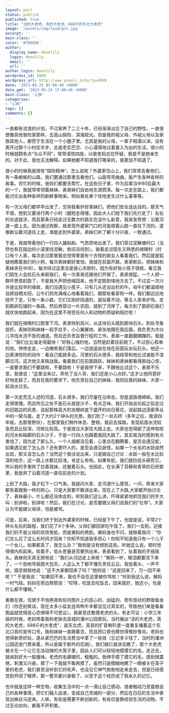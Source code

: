```yaml
---
layout: post
status: publish
published: true
title: "活的大老虎，真的大老虎，688斤的东北大老虎"
image: '/assets/img/load/git.jpg'
excerpt: ''
main-class: ''
color: '#7D669E'
author:
  display_name: Honolily
  login: Honolily
  email: ''
  url: ''
author_login: Honolily
wordpress_id: 2099
wordpress_url: http://www.yuanli.info/?p=2099
date: '2013-05-25 01:06:46 +0800'
date_gmt: '2013-05-24 17:06:46 +0800'
main-class: '心旅'
categories:
- "心旅"
tags: []
comments: []
---
```


一直都有流浪的计划，不过家养了二三十年，已经渐渐淡忘了自己的野性。一直很想像其他冒险家那样，去高山探险、深海观光。但是我的祖父母、外祖父母以及家族其他人，都惯于生活在一个小圈子里。尤其是我的父母，一辈子相濡以沫，没有离开过那个小村庄半步，总是老实巴交、小心谨慎地过着量入为出的生活。很小的时候就颇有点&ldquo;与众不同&rdquo;，常常语惊四座，以致老妈总在怀疑，我是不是她亲生的。对于此，我也无法解释。如果她都不知道我打哪来的，我更加不知道了。

很小的时候我就很有&ldquo;探险精神&rdquo;。怎么说呢？外婆家住山上，我们常常去看他们，有一条蜿蜒的山路，我们要通过那里去看他们。山路弯弯曲曲，能产生各种各样的故事。农忙的时候，爸妈们都要去帮忙。在这些日子里，作为后辈当中80后最大的一个，我就常带领着妹妹、表弟妹们自由地东游西荡。每一次走在路上，我们都能讨论出各种各样的新鲜事物来。例如某处某个坟地发生过什么事等等。

有一次父母们都早早出发了，交待我看护好弟妹们，把他们安全送达目的。那天气不错，想到又要进行两个小时（腿短走得慢，因此大人们抛下我们先行走了）左右的长途跋涉，而且那条已经走过无数次的路实在没什么新意，我突发奇想：沿着河道一直上去。因为通过观察，我发现外婆家门口的河是顺着山路一直往下流的，遂推断沿着河道往上走，准能走到外婆家。弟妹们听了都十分兴奋，一致通过。

于是，我就带着他们一行四人雄赳赳、气昂昂地出发了。我们穿过泥鳅塘村口（当然也有在路边的小溪里找泥鳅，依旧没找到）。接着走过陌生又熟悉的禄赐村（村口有个人家，每次走过那里我总觉得里面有个古怪的疯女人看着我们，然后就是狐疑地瞧着我们的小狗，每次表妹都好害怕，我就在前面开路，表弟断后，把妹妹和表妹夹在中间），每次经过这里总是提心吊胆的，因为有好些小孩子很疯，看见我们陌生人会捡石头来砸我们，有一次表弟还跟他们开架了。表弟很猛，一个人把一群坏男孩赶跑了，不是我大声把他喊回来，他不定跑到啥地方去了。不过这一次兴许是比较早的缘故，我们没遇见小孩子，只有几头还没出栏的牛。母牛们都温顺地自顾自晒太阳，公牛们则充满戒心地看着我们，跟那些看家狗一样。我们都远远地绕开了走，只有一条小路，它们又刚好挡道的，就站着不动，等主人家来护驾。走到鹅卵石铺的一条路，然后再穿过一片农田，就到了河岸了。每次到了鹅卵石我们就欢快地跑起来，因为在这里不用受任何人和动物的质疑和阻拦啦！

我们就在禄赐村口那里下河。表弟特别高兴，从这块石头跳到那块石头，到处寻鱼捉虾。表妹则和妹妹一起手拉手，小心翼翼地、紧张地跟在我后面。我负责为大伙儿寻找水流不急的通道。而且还负责监督行程的工作。表弟一直磨磨蹭蹭的，我就说：&ldquo;我们比比谁走得最快！&rdquo;好胜心强的他，当然是赶着往前跑了。不过担心孤单的他，停停走走，一边嘲笑我们落后，一边逍遥自在地在前面玩水玩石头。他还一边表演惊险的动作：看自己能跳多远。河里的石头很多，我经常和他比试谁能不湿脚过河。这次他又来挑战我。看着我们在前面跳跃，妹妹和表妹都看得胆战心惊，一直要求我们不要跳啦，不要跳啦！于是我停下来，不跟他比试这个，表弟不乐意，我便说：&ldquo;这里没来过，弄伤了没人背，我们还是小心点好。&rdquo;这才让他同意好好地走路了。而且在我的要求下，他负责拉自己的妹妹，我则拉我的妹妹，大家一起淌水过去。

第一次走荒无人迹的河道，石头很多，我们尽量在沿岸走。但是道路很崎岖。我们走得很慢。而且所见之处不是石头就是沙子，有点乏味。我们开始谈论起之前走过的旧路边的风景，说起那株高大的龙眼树底下盛开的向日葵花，说起路边茂密草丛中的一窝鸟蛋。走了大约2个钟头的光景，我们到了一处石桥（多年之后，我读四年级，去那里野炊），在那里我们稍作休息、整顿。我前去探路，发现前面水流较急而且比较深，河岸比较高。于是提议大家往大路上走。大家也觉得腻了这哗啦啦的河水和硌脚的石头沙子，于是一行四人也跟着我回大路了。其实我当时感到有点害怕了，因为走了那么久，一个人烟都没见着，心里总在翻腾着，是否会遇见蛇，如果遇见蛇了怎么办？还有更吓人的，是否会遇见妖怪，如果一个长毛的水妖突然出现，那又该怎么办？当然这个我没说出来，只是跟自己讨论：水妖一般在水比较深的地方，这一路上水都比较浅，肯定么有啦。如果有蛇，我们就捡拾头砸死它。所以我的手里除了拉着我妹，还握着石头。也因此，在长满了苔藓和青草的石桥那里，我放弃了沿着河道一直往前走的计划。

上到了大路，我才松下一口气来。我就问大家，走河道什么感觉，一问，原来大家都有着跟我一样的担心。只是大家都不敢讲出来。现在上了大路,大家都开始讨论了，表妹最小，什么都还没体会到，听到我们这么讲，吓得紧紧地抓住我们的手大叫：别讲啦，别讲啦！然后，我们在讨论，是否要跟父母们说我们的&ldquo;壮举&rdquo;。大家认为不能跟父母讲，怕是被骂。

可是，后来，当我们终于到达外婆家的时候，已经是下午了，也就是说，平常2个钟头左右的路程，我们花了4个多钟。父母们都回家吃午饭了。我们一去到，迎接我们的不是父母的欢欣笑脸，而是舅妈的黑脸。舅妈谁也不问，就揪着我问：&ldquo;你们怎么花了这么长时间才回来？你知不知道我多担心！你知不知道我只有一个儿子一个女儿，如果都丢了，我怎么办？&rdquo;我倒是没有想到这些。听她这么说，顿时觉得很内疚起来。绞着手，低头思量是否要供出来。表弟看到了，扯着我的手摇摇头。表妹则天真无邪地说：&ldquo;我们从河边走上来呢！&rdquo;舅妈一听，眼泪都要流下来了，一个劲地骂我胆大包天，人这么大了都不懂负责任云云。我低着头，一声不吭，插空弱弱地说：&ldquo;这不大家都回来了吗？&rdquo;她则说：&ldquo;这是回来了，万一回不来呢？&rdquo; 于是我说：&ldquo;如果回不来，我也不会在这里被你骂啦！&rdquo;听到我这么说，舅妈一时气结。妈妈在旁边帮腔说：&ldquo;哎呀，吃饭去吃饭去，回来就好，她还小，也是什么都不懂嘛。&rdquo;

勇敢在我，仅限于不怕黑夜和任何图片上的恶心的、凶猛的、奇形怪状的野兽鱼虫们（你还别笑话，现在太多小盆友连鸡鸭牛羊都没见过真实的，导致他们单是看看图品就觉得恶心恐惧得不可思议）。我甚至还敢摸老虎的头。有史可证：小学三年级的时候，老妈带着我和老妹去县城的潘州公园里玩，当时展出&ldquo;活的大老虎，真的大老虎，688斤的大老虎&rdquo;，是东北虎，高音的扩音喇叭里一直重复播着这个东北口音的宣传口号。我和妹妹一直跟着念，而且把口音也模仿得惟妙惟肖。老妈也觉得新奇好玩，遂从紧巴巴的生活费当中拿了一些钱（忘记多少钱了，当时的潘洲公园还收门票来着，所以是属于额外的花销），我们娘仨就进去瞧了，那个大老虎被关在一个让它无法动弹的大笼子里，因此人们可以轻轻地摸摸它的毛。走近去，就闻到好大一股骚味。老虎的毛硬硬的，粗粗的。我伸手摸了摸它的毛，感到很震撼，刺激又兴奋，摸了一下我就不敢再摸了。虽然只是模糊地瞧了一眼被关在笼子里的老虎，我们甚至没听到它的吼声，也没见它神气勃勃地走来走去，但是已经感觉到开阔了眼界，那一整天都兴奋极了，以至于这个经历成了我永久的记忆。

也许就是这样一种生物，收集生活中的一点一滴让自己感动、或者触动乃至震撼自己的各种事情，把它们融入血液，变成自己灵魂的一部分，然后在日后的生活中表现出蛛丝马迹来。人嘛，有些是需要不断创新的，有些仅是靠经验生活的动物。不过无论如何，都离不开积累。

